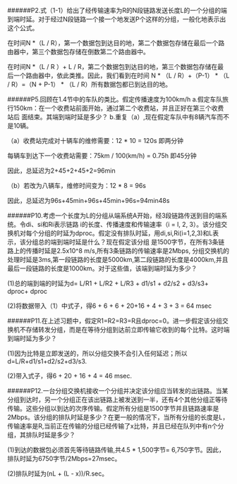######P2.式（1-1）给出了经传输速率为R的N段链路发送长度L的一个分组的端到端时延。对于经过N段链路一个接一个地发送P个这样的分组，一般化地表示出这个公式。

在时间N *（L / R），第一个数据包到达目的地，第二个数据包存储在最后一个路由器中，第三个数据包存储在倒数第二个路由器中。

在时间N *（L / R ）+ L / R，第二个数据包到达目的地，第三个数据包存储在最后一个路由器中，依此类推。因此，我们看到在时间 N  * （L / R）+（P-1） * （L / R）=（N + P-1） * （L / R）所有数据包都已到达目的地。

######P5.回顾在1.4节中的车队的类比。假定传播速度为100km/h a.假定车队旅行150km：在一个收费站前面开始，通过第二个收费站，并且正好在第三个收费站后 面结束。其端到端时延是多少？ b.重复（a）,现在假定车队中有8辆汽车而不是10辆。

（a）收费站完成对十辆车的维修需要：12 * 10 = 120s 即两分钟

每辆车到达下一个收费站需要：75km / 100(km/h) = 0.75h 即45分钟

因此，总延迟为2+45+2+45+2=96min

（b）若改为八辆车，维修时间变为：12 * 8 = 96s

因此，总延迟为96s+45min+96s+45min+96s=94min48s

######P10.考虑一个长度为L的分组从端系统A开始，经3段链路传送到目的端系统。令di、si和Ri表示链路 i的长度、传播速度和传输速率（i = l, 2, 3）。该分组交换机对每个分组的时延为dproc。假定没有排队时延，用di,si,Ri(i=1,2,3)和L表示，该分组总的端到端时延是什么？现在假定该分组 是1500字节，在所有3条链路上的传播时延是2.5x10^8 m/s,所有3条链路的传输速率是2Mbps, 分组交换机的处理时延是3ms,第一段链路的长度是5000km,第二段链路的长度是4000km,并且 最后一段链路的长度是1000km。对于这些值，该端到端时延为多少？ 

(1)总的端到端的时延为d= L/R1 + L/R2 + L/R3 + d1/s1 + d2/s2 + d3/s3+ dproc+ dproc

(2)将数据带入（1）中式子，得6 + 6 + 6 + 20+16 + 4 + 3 + 3 = 64 msec

######P11.在上述习题中，假定R1=R2=R3=R且dproc=0。进一步假定该分组交换机不存储转发分组，而是在等待分组到达前立即传输它收到的每个比特。这时端到端时延为多少？

(1)因为比特是立即发送的，所以分组交换不会引入任何延迟；所以d=L/R+d1/s1+d2/s2+d3/s3.

(2)带入式子，得6 + 20 + 16 + 4 = 46 msec.

######P12.一台分组交换机接收一个分组并决定该分组应当转发的出链路。当某分组到达时，另一个分组正在该出链路上被发送到一半，还有4个其他分组正等待传输。这些分组以到达的次序传输。假定所有分组是1500字节并且链路速率是2Mbps。该分组的排队时延是多少？在更一般的情况下，当所有分组的长度是L，传输速率是R,当前正在传输的分组已经传输了x比特，并且已经在队列中有n个分组，其排队时延是多少？

(1)到达的数据包必须首先等待链路传输,共4.5 * 1,500字节= 6,750字节。因此，排队时延为6750字节/2Mbps=27msec。

(2)排队时延为(nL + (L - x))/R.sec。